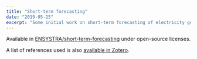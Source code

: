 ```yaml
---
title: "Short-term forecasting"
date: "2019-05-25"
excerpt: "Some initial work on short-term forecasting of electricity generation, demand and market prices."
---
```


Available in [ENSYSTRA/short-term-forecasting](https://github.com/ENSYSTRA/short-term-forecasting) under open-source licenses. 

A list of references used is also [available in Zotero](https://www.zotero.org/groups/2327899/nmstreethrans_library/items/collectionKey/PENSMSMB).